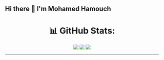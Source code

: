 ## Hi there 👋 I'm Mohamed Hamouch

<!--
**MohamedHamouch/MohamedHamouch** is a ✨ _special_ ✨ repository because its `README.md` (this file) appears on your GitHub profile.

Here are some ideas to get you started:

- 🔭 I’m currently working on ...
- 🌱 I’m currently learning ...
- 👯 I’m looking to collaborate on ...
- 🤔 I’m looking for help with ...
- 💬 Ask me about ...
- 📫 How to reach me: ...
- 😄 Pronouns: ...
- ⚡ Fun fact: ...
-->
<div align="center">

# 📊 GitHub Stats:

![](https://github-readme-stats.vercel.app/api?username=MohamedHamouch&theme=dark&hide_border=false&include_all_commits=true&count_private=true)
![](https://github-readme-streak-stats.herokuapp.com/?user=MohamedHamouch&theme=dark&hide_border=false)
![](https://github-readme-stats.vercel.app/api/top-langs/?username=MohamedHamouch&theme=dark&hide_border=false&include_all_commits=true&count_private=true&layout=compact)

---
</div>

